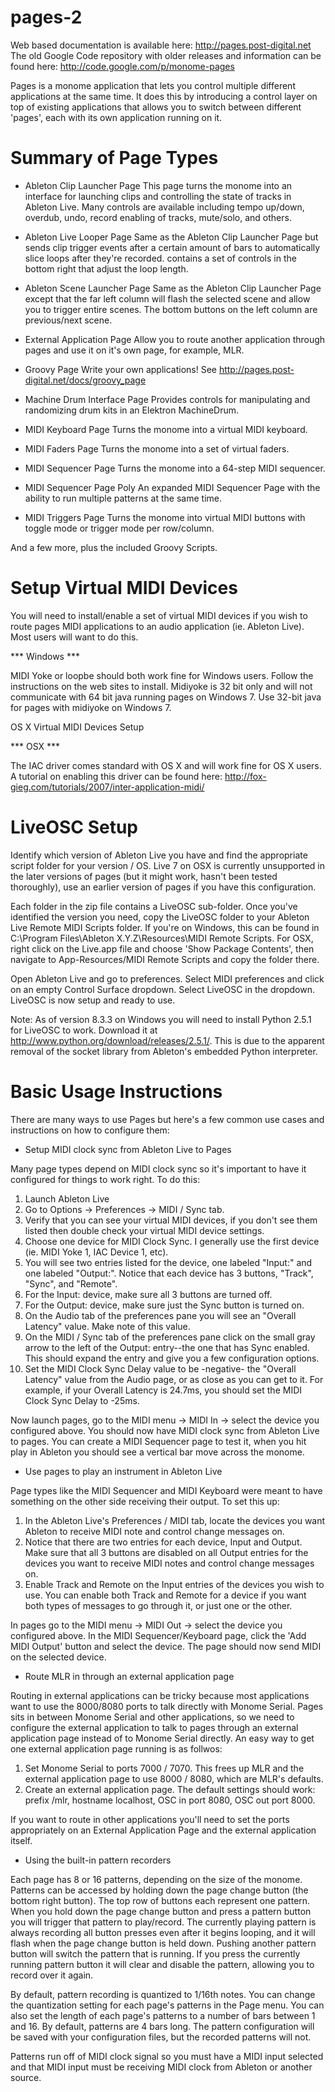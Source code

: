 pages-2
=======

Web based documentation is available here: http://pages.post-digital.net
The old Google Code repository with older releases and information can be found here: http://code.google.com/p/monome-pages

Pages is a monome application that lets you control multiple different applications at the same time.  It does this by introducing a control layer on top of existing applications that allows you to switch between different 'pages', each with its own application running on it.

Summary of Page Types
=====================

* Ableton Clip Launcher Page
This page turns the monome into an interface for launching clips and controlling the state of tracks in Ableton Live.  Many controls are available including tempo up/down, overdub, undo, record enabling of tracks, mute/solo, and others.

* Ableton Live Looper Page
Same as the Ableton Clip Launcher Page but sends clip trigger events after a certain amount of bars to automatically slice loops after they're recorded.  contains a set of controls in the bottom right that adjust the loop length.

* Ableton Scene Launcher Page
Same as the Ableton Clip Launcher Page except that the far left column will flash the selected scene and allow you to trigger entire scenes.  The bottom buttons on the left column are previous/next scene.

* External Application Page
Allow you to route another application through pages and use it on it's own page, for example, MLR.

* Groovy Page
Write your own applications! See http://pages.post-digital.net/docs/groovy_page

* Machine Drum Interface Page
Provides controls for manipulating and randomizing drum kits in an Elektron MachineDrum.

* MIDI Keyboard Page
Turns the monome into a virtual MIDI keyboard.

* MIDI Faders Page
Turns the monome into a set of virtual faders.

* MIDI Sequencer Page
Turns the monome into a 64-step MIDI sequencer.

* MIDI Sequencer Page Poly
An expanded MIDI Sequencer Page with the ability to run multiple patterns at the same time.

* MIDI Triggers Page
Turns the monome into virtual MIDI buttons with toggle mode or trigger mode per row/column.

And a few more, plus the included Groovy Scripts.

Setup Virtual MIDI Devices
==========================

You will need to install/enable a set of virtual MIDI devices if you wish to route pages MIDI applications to an audio application (ie. Ableton Live). Most users will want to do this.

*** Windows ***

MIDI Yoke or loopbe should both work fine for Windows users. Follow the instructions on the web sites to install. Midiyoke is 32 bit only and will not communicate with 64 bit java running pages on Windows 7. Use 32-bit java for pages with midiyoke on Windows 7.

OS X Virtual MIDI Devices Setup

*** OSX ***

The IAC driver comes standard with OS X and will work fine for OS X users. A tutorial on enabling this driver can be found here: http://fox-gieg.com/tutorials/2007/inter-application-midi/


LiveOSC Setup
=============

Identify which version of Ableton Live you have and find the appropriate script folder for your version / OS.  Live 7 on OSX is currently unsupported in the later versions of pages (but it might work, hasn't been tested thoroughly), use an earlier version of pages  if you have this configuration.

Each folder in the zip file contains a LiveOSC sub-folder.  Once you've identified the version you need, copy the LiveOSC folder to your Ableton Live Remote MIDI Scripts folder.  If you're on Windows, this can be found in C:\Program Files\Ableton X.Y.Z\Resources\MIDI Remote Scripts.  For OSX, right click on the Live.app file and choose 'Show Package Contents', then navigate to App-Resources/MIDI Remote Scripts and copy the folder there.

Open Ableton Live and go to preferences.  Select MIDI preferences and click on an empty Control Surface dropdown.  Select LiveOSC in the dropdown.  LiveOSC is now setup and ready to use.

Note: As of version 8.3.3 on Windows you will need to install Python 2.5.1 for LiveOSC to work.  Download it at http://www.python.org/download/releases/2.5.1/.  This is due to the apparent removal of the socket library from Ableton's embedded Python interpreter.

Basic Usage Instructions
========================

There are many ways to use Pages but here's a few common use cases and instructions on how to configure them:

* Setup MIDI clock sync from Ableton Live to Pages

Many page types depend on MIDI clock sync so it's important to have it configured for things to work right.  To do this:

1. Launch Ableton Live
2. Go to Options -> Preferences -> MIDI / Sync tab.
3. Verify that you can see your virtual MIDI devices, if you don't see them listed then double check your virtual MIDI device settings.
4. Choose one device for MIDI Clock Sync. I generally use the first device (ie. MIDI Yoke 1, IAC Device 1, etc).
5. You will see two entries listed for the device, one labeled "Input:" and one labeled "Output:". Notice that each device has 3 buttons, "Track", "Sync", and "Remote".
6. For the Input: device, make sure all 3 buttons are turned off.
7. For the Output: device, make sure just the Sync button is turned on.
8. On the Audio tab of the preferences pane you will see an "Overall Latency" value. Make note of this value.
9. On the MIDI / Sync tab of the preferences pane click on the small gray arrow to the left of the Output: <virtual device> entry--the one that has Sync enabled. This should expand the entry and give you a few configuration options.
10. Set the MIDI Clock Sync Delay value to be -negative- the "Overall Latency" value from the Audio page, or as close as you can get to it. For example, if your Overall Latency is 24.7ms, you should set the MIDI Clock Sync Delay to -25ms.

Now launch pages, go to the MIDI menu -> MIDI In -> select the device you configured above.  You should now have MIDI clock sync from Ableton Live to pages.  You can create a MIDI Sequencer page to test it, when you hit play in Ableton you should see a vertical bar move across the monome.

* Use pages to play an instrument in Ableton Live

Page types like the MIDI Sequencer and MIDI Keyboard were meant to have something on the other side receiving their output.  To set this up:

1. In the Ableton Live's Preferences / MIDI tab, locate the devices you want Ableton to receive MIDI note and control change messages on.
2. Notice that there are two entries for each device, Input and Output. Make sure that all 3 buttons are disabled on all Output entries for the devices you want to receive MIDI notes and control change messages on.
3. Enable Track and Remote on the Input entries of the devices you wish to use. You can enable both Track and Remote for a device if you want both types of messages to go through it, or just one or the other.

In pages go to the MIDI menu -> MIDI Out -> select the device you configured above.  In the MIDI Sequencer/Keyboard page, click the 'Add MIDI Output' button and select the device.  The page should now send MIDI on the selected device.

* Route MLR in through an external application page

Routing in external applications can be tricky because most applications want to use the 8000/8080 ports to talk directly with Monome Serial.  Pages sits in between Monome Serial and other applications, so we need to configure the external application to talk to pages through an external application page instead of to Monome Serial directly.  An easy way to get one external application page running is as follwos:

1. Set Monome Serial to ports 7000 / 7070. This frees up MLR and the external application page to use 8000 / 8080, which are MLR's defaults.
2. Create an external application page. The default settings should work: prefix /mlr, hostname localhost, OSC in port 8080, OSC out port 8000.

If you want to route in other applications you'll need to set the ports appropriately on an External Application Page and the external application itself.

* Using the built-in pattern recorders

Each page has 8 or 16 patterns, depending on the size of the monome. Patterns can be accessed by holding down the page change button (the bottom right button). The top row of buttons each represent one pattern. When you hold down the page change button and press a pattern button you will trigger that pattern to play/record. The currently playing pattern is always recording all button presses even after it begins looping, and it will flash when the page change button is held down. Pushing another pattern button will switch the pattern that is running. If you press the currently running pattern button it will clear and disable the pattern, allowing you to record over it again.

By default, pattern recording is quantized to 1/16th notes. You can change the quantization setting for each page's patterns in the Page menu. You can also set the length of each page's patterns to a number of bars between 1 and 16. By default, patterns are 4 bars long. The pattern configuration will be saved with your configuration files, but the recorded patterns will not.

Patterns run off of MIDI clock signal so you must have a MIDI input selected and that MIDI input must be receiving MIDI clock from Ableton or another source. 